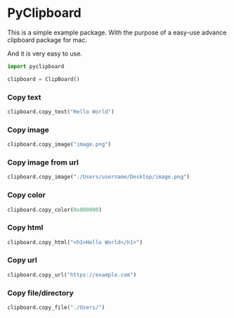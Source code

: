 # PyClipboard

This is a simple example package. With the purpose of a easy-use advance clipboard package for mac.

And it *is* very easy to use.

```python
import pyclipboard

clipboard = ClipBoard()
```

### Copy text
```python
clipboard.copy_text("Hello World")
```

### Copy image
```python
clipboard.copy_image("image.png")
```

### Copy image from url
```python
clipboard.copy_image("./Users/username/Desktop/image.png")
```

### Copy color
```python
clipboard.copy_color(0x000000)
```

### Copy html
```python
clipboard.copy_html("<h1>Hello World</h1>")
```

### Copy url
```python
clipboard.copy_url("https://example.com")
```

### Copy file/directory
```python
clipboard.copy_file("./Users/")
```